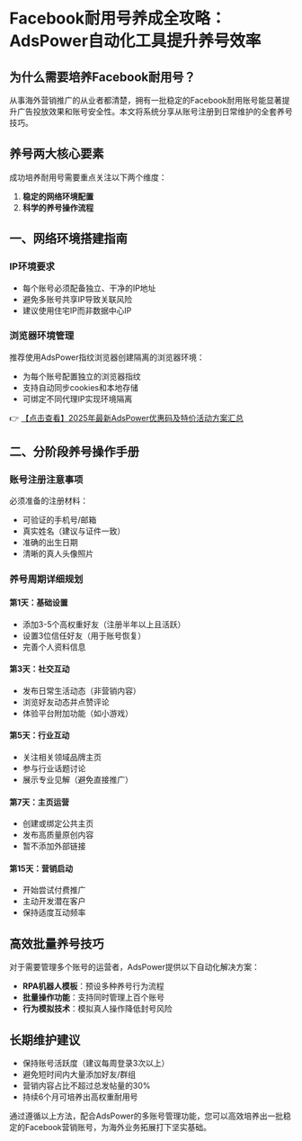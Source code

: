 # Facebook耐用号养成全攻略：AdsPower自动化工具提升养号效率

## 为什么需要培养Facebook耐用号？
从事海外营销推广的从业者都清楚，拥有一批稳定的Facebook耐用账号能显著提升广告投放效果和账号安全性。本文将系统分享从账号注册到日常维护的全套养号技巧。

## 养号两大核心要素
成功培养耐用号需要重点关注以下两个维度：
1. **稳定的网络环境配置**
2. **科学的养号操作流程**

## 一、网络环境搭建指南
### IP环境要求
- 每个账号必须配备独立、干净的IP地址
- 避免多账号共享IP导致关联风险
- 建议使用住宅IP而非数据中心IP

### 浏览器环境管理
推荐使用AdsPower指纹浏览器创建隔离的浏览器环境：
- 为每个账号配置独立的浏览器指纹
- 支持自动同步cookies和本地存储
- 可绑定不同代理IP实现环境隔离

👉 [【点击查看】2025年最新AdsPower优惠码及特价活动方案汇总](https://bit.ly/adspower_free)

## 二、分阶段养号操作手册
### 账号注册注意事项
必须准备的注册材料：
- 可验证的手机号/邮箱
- 真实姓名（建议与证件一致）
- 准确的出生日期
- 清晰的真人头像照片

### 养号周期详细规划
#### 第1天：基础设置
- 添加3-5个高权重好友（注册半年以上且活跃）
- 设置3位信任好友（用于账号恢复）
- 完善个人资料信息

#### 第3天：社交互动
- 发布日常生活动态（非营销内容）
- 浏览好友动态并点赞评论
- 体验平台附加功能（如小游戏）

#### 第5天：行业互动
- 关注相关领域品牌主页
- 参与行业话题讨论
- 展示专业见解（避免直接推广）

#### 第7天：主页运营
- 创建或绑定公共主页
- 发布高质量原创内容
- 暂不添加外部链接

#### 第15天：营销启动
- 开始尝试付费推广
- 主动开发潜在客户
- 保持适度互动频率

## 高效批量养号技巧
对于需要管理多个账号的运营者，AdsPower提供以下自动化解决方案：
- **RPA机器人模板**：预设多种养号行为流程
- **批量操作功能**：支持同时管理上百个账号
- **行为模拟技术**：模拟真人操作降低封号风险

## 长期维护建议
- 保持账号活跃度（建议每周登录3次以上）
- 避免短时间内大量添加好友/群组
- 营销内容占比不超过总发帖量的30%
- 持续6个月可培养出高权重耐用号

通过遵循以上方法，配合AdsPower的多账号管理功能，您可以高效培养出一批稳定的Facebook营销账号，为海外业务拓展打下坚实基础。